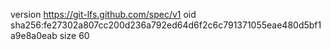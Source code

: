 version https://git-lfs.github.com/spec/v1
oid sha256:fe27302a807cc200d236a792ed64d6f2c6c791371055eae480d5bf1a9e8a0eab
size 60
